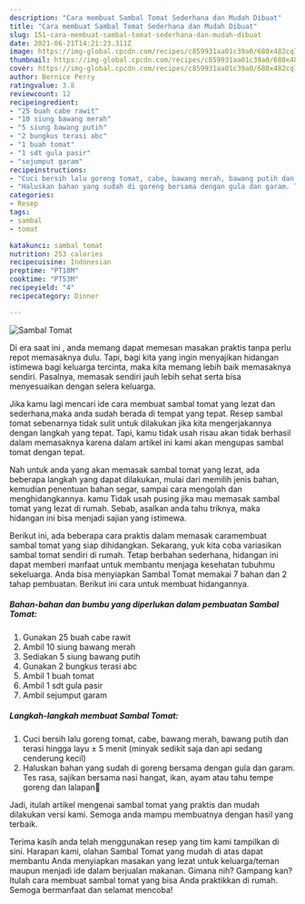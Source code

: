 ```yaml
---
description: "Cara membuat Sambal Tomat Sederhana dan Mudah Dibuat"
title: "Cara membuat Sambal Tomat Sederhana dan Mudah Dibuat"
slug: 151-cara-membuat-sambal-tomat-sederhana-dan-mudah-dibuat
date: 2021-06-21T14:21:23.311Z
image: https://img-global.cpcdn.com/recipes/c859931aa01c39a0/680x482cq70/sambal-tomat-foto-resep-utama.jpg
thumbnail: https://img-global.cpcdn.com/recipes/c859931aa01c39a0/680x482cq70/sambal-tomat-foto-resep-utama.jpg
cover: https://img-global.cpcdn.com/recipes/c859931aa01c39a0/680x482cq70/sambal-tomat-foto-resep-utama.jpg
author: Bernice Perry
ratingvalue: 3.8
reviewcount: 12
recipeingredient:
- "25 buah cabe rawit"
- "10 siung bawang merah"
- "5 siung bawang putih"
- "2 bungkus terasi abc"
- "1 buah tomat"
- "1 sdt gula pasir"
- "sejumput garam"
recipeinstructions:
- "Cuci bersih lalu goreng tomat, cabe, bawang merah, bawang putih dan terasi hingga layu ± 5 menit (minyak sedikit saja dan api sedang cenderung kecil)"
- "Haluskan bahan yang sudah di goreng bersama dengan gula dan garam. Tes rasa, sajikan bersama nasi hangat, ikan, ayam atau tahu tempe goreng dan lalapan🤤"
categories:
- Resep
tags:
- sambal
- tomat

katakunci: sambal tomat 
nutrition: 253 calories
recipecuisine: Indonesian
preptime: "PT18M"
cooktime: "PT53M"
recipeyield: "4"
recipecategory: Dinner

---
```



![Sambal Tomat](https://img-global.cpcdn.com/recipes/c859931aa01c39a0/680x482cq70/sambal-tomat-foto-resep-utama.jpg)

Di era  saat ini , anda memang dapat memesan masakan praktis tanpa perlu repot memasaknya dulu. Tapi, bagi kita yang ingin menyajikan hidangan istimewa bagi keluarga tercinta, maka kita memang lebih baik memasaknya sendiri. Pasalnya, memasak sendiri jauh lebih sehat serta bisa menyesuaikan dengan selera keluarga.

Jika kamu lagi mencari ide cara membuat sambal tomat yang lezat dan sederhana,maka anda sudah berada di tempat yang tepat. Resep sambal tomat  sebenarnya tidak sulit untuk dilakukan jika kita mengerjakannya dengan langkah yang tepat. Tapi, kamu tidak usah risau akan tidak berhasil dalam memasaknya 
karena dalam artikel ini kami akan mengupas sambal tomat dengan tepat.  



Nah untuk anda yang akan memasak sambal tomat yang lezat, ada beberapa langkah yang dapat dilakukan, mulai dari memilih jenis bahan, kemudian penentuan bahan segar, sampai cara mengolah dan menghidangkannya. kamu Tidak usah pusing jika mau memasak sambal tomat yang lezat di rumah. Sebab, asalkan anda  tahu triknya, maka hidangan ini bisa menjadi sajian yang istimewa.

Berikut ini, ada beberapa cara praktis  dalam memasak caramembuat sambal tomat yang siap dihidangkan. Sekarang, yuk kita coba variasikan sambal tomat sendiri di rumah. Tetap berbahan sederhana, hidangan ini dapat memberi manfaat untuk membantu menjaga kesehatan tubuhmu sekeluarga. Anda bisa menyiapkan Sambal Tomat memakai 7 bahan dan 2 tahap pembuatan. Berikut ini cara untuk membuat hidangannya.

<!--inarticleads1-->

##### Bahan-bahan dan bumbu yang diperlukan dalam pembuatan Sambal Tomat:

1. Gunakan 25 buah cabe rawit
1. Ambil 10 siung bawang merah
1. Sediakan 5 siung bawang putih
1. Gunakan 2 bungkus terasi abc
1. Ambil 1 buah tomat
1. Ambil 1 sdt gula pasir
1. Ambil sejumput garam




<!--inarticleads2-->

##### Langkah-langkah membuat Sambal Tomat:

1. Cuci bersih lalu goreng tomat, cabe, bawang merah, bawang putih dan terasi hingga layu ± 5 menit (minyak sedikit saja dan api sedang cenderung kecil)
1. Haluskan bahan yang sudah di goreng bersama dengan gula dan garam. Tes rasa, sajikan bersama nasi hangat, ikan, ayam atau tahu tempe goreng dan lalapan🤤




Jadi, itulah artikel mengenai  sambal tomat  yang praktis dan mudah dilakukan versi kami. Semoga anda mampu membuatnya dengan hasil yang terbaik. 

Terima kasih anda telah menggunakan resep yang tim kami tampilkan di sini. Harapan kami, olahan  Sambal Tomat yang mudah di atas dapat membantu Anda menyiapkan masakan yang lezat untuk keluarga/teman maupun menjadi ide dalam berjualan makanan. Gimana nih? Gampang kan? Itulah cara membuat sambal tomat yang bisa Anda praktikkan di rumah. Semoga bermanfaat dan selamat mencoba!

